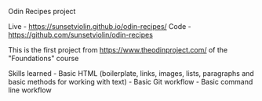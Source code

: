 Odin Recipes project

Live - https://sunsetviolin.github.io/odin-recipes/ 
Code - https://github.com/sunsetviolin/odin-recipes 

This is the first project from https://www.theodinproject.com/ of the "Foundations" course

Skills learned  - Basic HTML (boilerplate, links, images, lists, paragraphs and basic methods for working with text)
                - Basic Git workflow
                - Basic command line workflow



